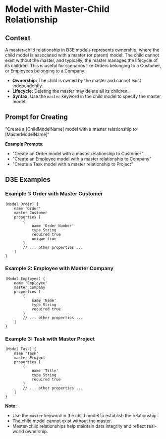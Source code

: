 # Model with Master-Child Relationship

## Context

A master-child relationship in D3E models represents ownership, where the child model is associated with a master (or parent) model. The child cannot exist without the master, and typically, the master manages the lifecycle of its children. This is useful for scenarios like Orders belonging to a Customer, or Employees belonging to a Company.

- **Ownership:** The child is owned by the master and cannot exist independently.
- **Lifecycle:** Deleting the master may delete all its children.
- **Syntax:** Use the `master` keyword in the child model to specify the master model.

## Prompt for Creating

"Create a [ChildModelName] model with a master relationship to [MasterModelName]"

**Example Prompts:**
- "Create an Order model with a master relationship to Customer"
- "Create an Employee model with a master relationship to Company"
- "Create a Task model with a master relationship to Project"

## D3E Examples

### Example 1: Order with Master Customer

```d3e
(Model Order) {
    name 'Order'
    master Customer
    properties [
        {
            name 'Order Number'
            type String
            required true
            unique true
        }
        // ... other properties ...
    ]
}
```

### Example 2: Employee with Master Company

```d3e
(Model Employee) {
    name 'Employee'
    master Company
    properties [
        {
            name 'Name'
            type String
            required true
        }
        // ... other properties ...
    ]
}
```

### Example 3: Task with Master Project

```d3e
(Model Task) {
    name 'Task'
    master Project
    properties [
        {
            name 'Title'
            type String
            required true
        }
        // ... other properties ...
    ]
}
```

**Note:**
- Use the `master` keyword in the child model to establish the relationship.
- The child model cannot exist without the master.
- Master-child relationships help maintain data integrity and reflect real-world ownership.
